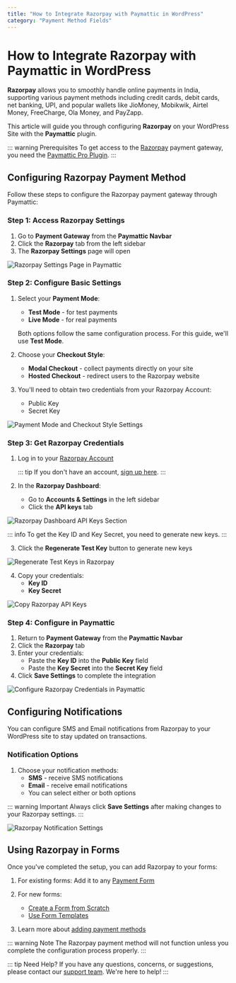 ```yaml
---
title: "How to Integrate Razorpay with Paymattic in WordPress"
category: "Payment Method Fields"
---
```

# How to Integrate Razorpay with Paymattic in WordPress

**Razorpay** allows you to smoothly handle online payments in India, supporting various payment methods including credit cards, debit cards, net banking, UPI, and popular wallets like JioMoney, Mobikwik, Airtel Money, FreeCharge, Ola Money, and PayZapp. 

This article will guide you through configuring **Razorpay** on your WordPress Site with the **Paymattic** plugin.

::: warning Prerequisites
To get access to the [Razorpay](https://razorpay.com/) payment gateway, you need the [Paymattic Pro Plugin](https://paymattic.com/pricing/).
:::

## Configuring Razorpay Payment Method

Follow these steps to configure the Razorpay payment gateway through Paymattic:

### Step 1: Access Razorpay Settings

1. Go to **Payment Gateway** from the **Paymattic Navbar**
2. Click the **Razorpay** tab from the left sidebar
3. The **Razorpay Settings** page will open

![Razorpay Settings Page in Paymattic](/images/payment-method-fields/how-to-integrate-razorpay-with-paymattic-in-wordpress/Payment-gateway-Razorpay-Razorpay-Settings-scaled.webp)

### Step 2: Configure Basic Settings

1. Select your **Payment Mode**:
   - **Test Mode** - for test payments
   - **Live Mode** - for real payments
   
   Both options follow the same configuration process. For this guide, we'll use **Test Mode**.

2. Choose your **Checkout Style**:
   - **Modal Checkout** - collect payments directly on your site
   - **Hosted Checkout** - redirect users to the Razorpay website

3. You'll need to obtain two credentials from your Razorpay Account:
   - Public Key
   - Secret Key

![Payment Mode and Checkout Style Settings](/images/payment-method-fields/how-to-integrate-razorpay-with-paymattic-in-wordpress/Payment-Mode-Checkout-Style-Public-key-Secret-key.webp)

### Step 3: Get Razorpay Credentials

1. Log in to your [Razorpay Account](https://dashboard.razorpay.com/signin)
   
   ::: tip
   If you don't have an account, [sign up here](https://easy.razorpay.com/onboarding/l1/signup).
   :::

2. In the **Razorpay Dashboard**:
   - Go to **Accounts & Settings** in the left sidebar
   - Click the **API keys** tab

![Razorpay Dashboard API Keys Section](/images/payment-method-fields/how-to-integrate-razorpay-with-paymattic-in-wordpress/RazorPay-dashboard-Account-Settings-API-keys-scaled.webp)

::: info
To get the Key ID and Key Secret, you need to generate new keys.
:::

3. Click the **Regenerate Test Key** button to generate new keys

![Regenerate Test Keys in Razorpay](/images/payment-method-fields/how-to-integrate-razorpay-with-paymattic-in-wordpress/Regenarate-Test-Key.webp)

4. Copy your credentials:
   - **Key ID**
   - **Key Secret**

![Copy Razorpay API Keys](/images/payment-method-fields/how-to-integrate-razorpay-with-paymattic-in-wordpress/Copy-the-public-key-secret-key.webp)

### Step 4: Configure in Paymattic

1. Return to **Payment Gateway** from the **Paymattic Navbar**
2. Click the **Razorpay** tab
3. Enter your credentials:
   - Paste the **Key ID** into the **Public Key** field
   - Paste the **Key Secret** into the **Secret Key** field
4. Click **Save Settings** to complete the integration

![Configure Razorpay Credentials in Paymattic](/images/payment-method-fields/how-to-integrate-razorpay-with-paymattic-in-wordpress/Paste-the-Public-key-Secret-key-scaled.webp)

## Configuring Notifications

You can configure SMS and Email notifications from Razorpay to your WordPress site to stay updated on transactions.

### Notification Options

1. Choose your notification methods:
   - **SMS** - receive SMS notifications
   - **Email** - receive email notifications
   - You can select either or both options

::: warning Important
Always click **Save Settings** after making changes to your Razorpay settings.
:::

![Razorpay Notification Settings](/images/payment-method-fields/how-to-integrate-razorpay-with-paymattic-in-wordpress/Razorpay-notifications.webp)

## Using Razorpay in Forms

Once you've completed the setup, you can add Razorpay to your forms:

1. For existing forms: Add it to any [Payment Form](/payment-method-fields/how-to-create-your-first-payment-form-in-a-minute-and-accept-payments-with-paymattic)

2. For new forms:
   - [Create a Form from Scratch](/form-editor/how-to-create-a-form-from-scratch-with-paymattic)
   - [Use Form Templates](/form-editor/simple-form-templates)

3. Learn more about [adding payment methods](/payment-method-fields/how-to-use-the-payment-method-fields-section)

::: warning Note
The Razorpay payment method will not function unless you complete the configuration process properly.
:::

::: tip Need Help?
If you have any questions, concerns, or suggestions, please contact our [support team](https://wpmanageninja.com/support-tickets/). We're here to help!
:::